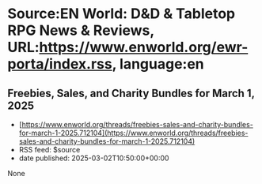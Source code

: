 # Source:EN World: D&D & Tabletop RPG News & Reviews, URL:https://www.enworld.org/ewr-porta/index.rss, language:en

## Freebies, Sales, and Charity Bundles for March 1, 2025
 - [https://www.enworld.org/threads/freebies-sales-and-charity-bundles-for-march-1-2025.712104](https://www.enworld.org/threads/freebies-sales-and-charity-bundles-for-march-1-2025.712104)
 - RSS feed: $source
 - date published: 2025-03-02T10:50:00+00:00

None

